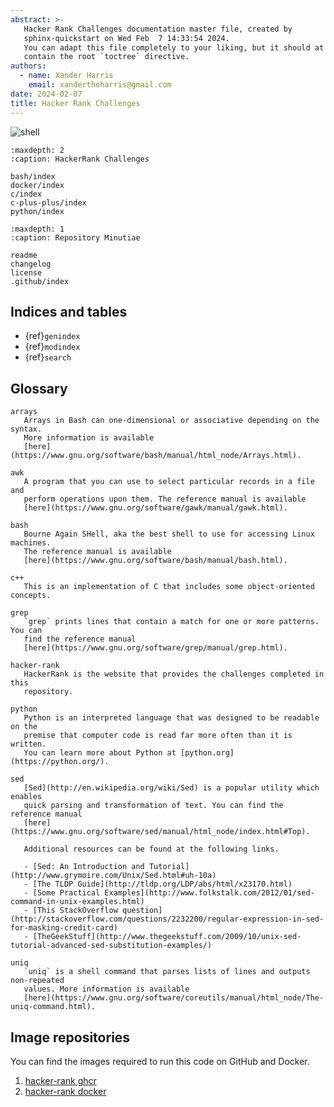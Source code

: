 ```yaml
---
abstract: >-
   Hacker Rank Challenges documentation master file, created by
   sphinx-quickstart on Wed Feb  7 14:33:54 2024.
   You can adapt this file completely to your liking, but it should at least
   contain the root `toctree` directive.
authors:
  - name: Xander Harris
    email: xandertheharris@gmail.com
date: 2024-02-07
title: Hacker Rank Challenges
---
```


![shell](https://img.shields.io/github/actions/workflow/status/edwardtheharris/hacker-rank/shell.yml?branch=main&style=flat-square&logo=gnubash&label=ShellCheck)

```{toctree}
:maxdepth: 2
:caption: HackerRank Challenges

bash/index
docker/index
c/index
c-plus-plus/index
python/index
```

```{toctree}
:maxdepth: 1
:caption: Repository Minutiae

readme
changelog
license
.github/index
```

## Indices and tables

- {ref}`genindex`
- {ref}`modindex`
- {ref}`search`

## Glossary

```{glossary}
arrays
   Arrays in Bash can one-dimensional or associative depending on the syntax.
   More information is available
   [here](https://www.gnu.org/software/bash/manual/html_node/Arrays.html).

awk
   A program that you can use to select particular records in a file and
   perform operations upon them. The reference manual is available
   [here](https://www.gnu.org/software/gawk/manual/gawk.html).

bash
   Bourne Again SHell, aka the best shell to use for accessing Linux machines.
   The reference manual is available
   [here](https://www.gnu.org/software/bash/manual/bash.html).

c++
   This is an implementation of C that includes some object-oriented concepts.

grep
   `grep` prints lines that contain a match for one or more patterns. You can
   find the reference manual
   [here](https://www.gnu.org/software/grep/manual/grep.html).

hacker-rank
   HackerRank is the website that provides the challenges completed in this
   repository.

python
   Python is an interpreted language that was designed to be readable on the
   premise that computer code is read far more often than it is written.
   You can learn more about Python at [python.org](https://python.org/).

sed
   [Sed](http://en.wikipedia.org/wiki/Sed) is a popular utility which enables
   quick parsing and transformation of text. You can find the reference manual
   [here](https://www.gnu.org/software/sed/manual/html_node/index.html#Top).

   Additional resources can be found at the following links.

   - [Sed: An Introduction and Tutorial](http://www.grymoire.com/Unix/Sed.html#uh-10a)
   - [The TLDP Guide](http://tldp.org/LDP/abs/html/x23170.html)
   - [Some Practical Examples](http://www.folkstalk.com/2012/01/sed-command-in-unix-examples.html)
   - [This StackOverflow question](http://stackoverflow.com/questions/2232200/regular-expression-in-sed-for-masking-credit-card)
   - [TheGeekStuff](http://www.thegeekstuff.com/2009/10/unix-sed-tutorial-advanced-sed-substitution-examples/)

uniq
   `uniq` is a shell command that parses lists of lines and outputs non-repeated
   values. More information is available
   [here](https://www.gnu.org/software/coreutils/manual/html_node/The-uniq-command.html).
```

## Image repositories

You can find the images required to run this code on GitHub and Docker.

1. [hacker-rank ghcr](https://ghcr.io/edwardtheharris/hacker-rank:0.0.1)
1. [hacker-rank docker](https://app.docker.com/accounts/edwardtheharris/settings/personal-access-tokens/copy?description=pat&scope=repo%3Aadmin&expiration=)

```{sectionauthor} Xander Harris <xandertheharris@gmail.com>
```
